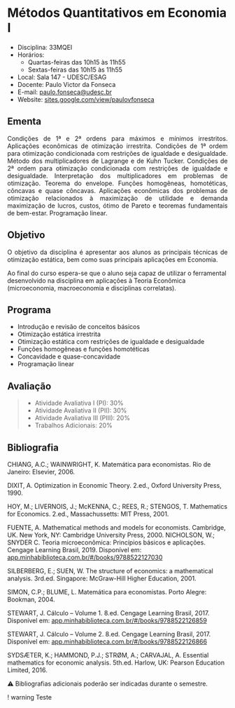 # Métodos Quantitativos em Economia I

* Disciplina: 33MQEI
* Horários:
  * Quartas-feiras das 10h15 às 11h55
  * Sextas-feiras das 10h15 às 11h55
* Local: Sala 147 - UDESC/ESAG
* Docente: Paulo Victor da Fonseca
* E-mail: [paulo.fonseca@udesc.br](mailto:paulo.fonseca@udesc.br)
* Website: [sites.google.com/view/paulovfonseca](https://sites.google.com/view/paulovfonseca)

## Ementa

<p align="justify">
Condições de 1ª e 2ª ordens para máximos e mínimos irrestritos. Aplicações econômicas de otimização irrestrita. Condições de 1ª ordem para otimização condicionada com restrições de igualdade e desigualdade. Método dos multiplicadores de Lagrange e de Kuhn Tucker. Condições de 2ª ordem para otimização condicionada com restrições de igualdade e desigualdade. Interpretação dos multiplicadores em problemas de otimização. Teorema do envelope. Funções homogêneas, homotéticas, côncavas e quase côncavas. Aplicações econômicas dos problemas de otimização relacionados à maximização de utilidade e demanda maximização de lucros, custos, ótimo de Pareto e teoremas fundamentais de bem-estar. Programação linear.
</p>

## Objetivo

<p align="justify">
O objetivo da disciplina é apresentar aos alunos as principais técnicas de otimização estática, bem como suas principais aplicações em Economia. 

Ao final do curso espera-se que o aluno seja capaz de utilizar o ferramental desenvolvido na disciplina em aplicações à Teoria Econômica (microeconomia, macroeconomia e disciplinas correlatas).
</p>

## Programa

* Introdução e revisão de conceitos básicos
* Otimização estática irrestrita
* Otimização estática com restrições de igualdade e desigualdade
* Funções homogêneas e funções homotéticas
* Concavidade e quase-concavidade
* Programação linear

## Avaliação


> * Atividade Avaliativa I (PI): 30%
> * Atividade Avaliativa II (PII): 30%
> * Atividade Avaliativa III (PIII): 20%
> * Trabalhos Adicionais: 20%

## Bibliografia

CHIANG, A.C.; WAINWRIGHT, K. Matemática para economistas. Rio de Janeiro: Elsevier, 2006.

DIXIT, A. Optimization in Economic Theory. 2.ed., Oxford University Press, 1990.

HOY, M.; LIVERNOIS, J.; McKENNA, C.; REES, R.; STENGOS, T. Mathematics for Economics. 2.ed., Massachussetts: MIT Press, 2001.

FUENTE, A. Mathematical methods and models for economists. Cambridge, UK. New York, NY: Cambridge University Press, 2000.
NICHOLSON, W.; SNYDER C. Teoria microeconômica: Princípios básicos e aplicações. Cengage Learning Brasil, 2019. Disponível em: [app.minhabiblioteca.com.br/#/books/9788522127030](https://app.minhabiblioteca.com.br/#/books/9788522127030/)

SILBERBERG, E.; SUEN, W. The structure of economics: a mathematical analysis. 3rd.ed. Singapore: McGraw-Hill Higher Education, 2001.

SIMON, C.P.; BLUME, L. Matemática para economistas. Porto Alegre: Bookman, 2004.

STEWART, J. Cálculo – Volume 1. 8.ed. Cengage Learning Brasil, 2017. Disponível em: [app.minhabiblioteca.com.br/#/books/9788522126859](https://app.minhabiblioteca.com.br/#/books/9788522126859/)


STEWART, J. Cálculo – Volume 2. 8.ed. Cengage Learning Brasil, 2017. Disponível em: [app.minhabiblioteca.com.br/#/books/9788522126866](https://app.minhabiblioteca.com.br/#/books/9788522126866/)


SYDSÆTER, K.; HAMMOND, P.J.; STRØM, A.; CARVAJAL, A. Essential mathematics for economic analysis. 5th.ed. Harlow, UK: Pearson Education Limited, 2016.

:warning: Bibliografias adicionais poderão ser indicadas durante o semestre.


! warning
    Teste